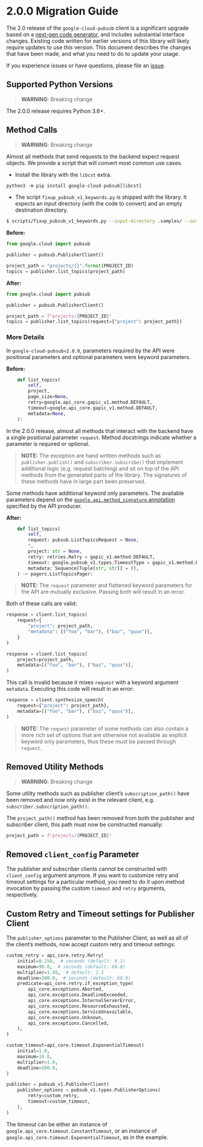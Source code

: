 # 2.0.0 Migration Guide

The 2.0 release of the `google-cloud-pubsub` client is a significant upgrade based
on a [next-gen code generator](https://github.com/googleapis/gapic-generator-python),
and includes substantial interface changes. Existing code written for earlier versions
of this library will likely require updates to use this version. This document
describes the changes that have been made, and what you need to do to update your usage.

If you experience issues or have questions, please file an
[issue](https://github.com/googleapis/python-pubsub/issues).

## Supported Python Versions

> **WARNING**: Breaking change

The 2.0.0 release requires Python 3.6+.

## Method Calls

> **WARNING**: Breaking change

Almost all methods that send requests to the backend expect request objects. We
provide a script that will convert most common use cases.


* Install the library with the `libcst` extra.

```py
python3 -m pip install google-cloud-pubsub[libcst]
```


* The script `fixup_pubsub_v1_keywords.py` is shipped with the library. It expects
an input directory (with the code to convert) and an empty destination directory.

```sh
$ scripts/fixup_pubsub_v1_keywords.py --input-directory .samples/ --output-directory samples/
```

**Before:**

```py
from google.cloud import pubsub

publisher = pubsub.PublisherClient()

project_path = "projects/{}".format(PROJECT_ID)
topics = publisher.list_topics(project_path)
```

**After:**

```py
from google.cloud import pubsub

publisher = pubsub.PublisherClient()

project_path = f"projects/{PROJECT_ID}"
topics = publisher.list_topics(request={"project": project_path})
```

### More Details

In `google-cloud-pubsub<2.0.0`, parameters required by the API were positional
parameters and optional parameters were keyword parameters.

**Before:**

```py
    def list_topics(
        self,
        project,
        page_size=None,
        retry=google.api_core.gapic_v1.method.DEFAULT,
        timeout=google.api_core.gapic_v1.method.DEFAULT,
        metadata=None,
    ):
```

In the 2.0.0 release, almost all methods that interact with the backend have a single
positional parameter `request`. Method docstrings indicate whether a parameter is
required or optional.

> **NOTE:** The exception are hand written methods such as `publisher.publish()` and
> `subscriber.subscribe()` that implement additional logic (e.g. request batching) and
> sit on top of the API methods from the generated parts of the library. The signatures
> of these methods have in large part been preserved.

Some methods have additional keyword only parameters. The available parameters depend
on the [`google.api.method_signature` annotation](https://github.com/googleapis/python-pubsub/blob/main/google/cloud/pubsub_v1/proto/pubsub.proto#L88)
specified by the API producer.

**After:**

```py
    def list_topics(
        self,
        request: pubsub.ListTopicsRequest = None,
        *,
        project: str = None,
        retry: retries.Retry = gapic_v1.method.DEFAULT,
        timeout: google.pubsub_v1.types.TimeoutType = gapic_v1.method.DEFAULT,
        metadata: Sequence[Tuple[str, str]] = (),
    ) -> pagers.ListTopicsPager:
```

> **NOTE:** The `request` parameter and flattened keyword parameters for the API are
> mutually exclusive. Passing both will result in an error.

Both of these calls are valid:

```py
response = client.list_topics(
    request={
        "project": project_path,
        "metadata": [("foo", "bar"), ("baz", "quux")],
    }
)
```

```py
response = client.list_topics(
    project=project_path,
    metadata=[("foo", "bar"), ("baz", "quux")],
)
```

This call is invalid because it mixes `request` with a keyword argument `metadata`.
Executing this code will result in an error:

```py
response = client.synthesize_speech(
    request={"project": project_path},
    metadata=[("foo", "bar"), ("baz", "quux")],
)
```

> **NOTE:** The `request` parameter of some methods can also contain a more rich set of
> options that are otherwise not available as explicit keyword only parameters, thus
> these *must* be passed through `request`.

## Removed Utility Methods

> **WARNING**: Breaking change

Some utility methods such as publisher client’s `subscription_path()` have been removed
and now only exist in the relevant client, e.g. `subscriber.subscription_path()`.

The `project_path()` method has been removed from both the publisher and subscriber
client, this path must now be constructed manually:

```py
project_path = f"projects/{PROJECT_ID}"
```

## Removed `client_config` Parameter

The publisher and subscriber clients cannot be constructed with `client_config`
argument anymore. If you want to customize retry and timeout settings for a particular
method, you need to do it upon method invocation by passing the custom `timeout` and
`retry` arguments, respectively.

## Custom Retry and Timeout settings for Publisher Client

The `publisher_options` parameter to the Publisher Client, as well as all of the
client’s methods, now accept custom retry and timeout settings:

```py
custom_retry = api_core.retry.Retry(
    initial=0.250,  # seconds (default: 0.1)
    maximum=90.0,  # seconds (default: 60.0)
    multiplier=1.45,  # default: 1.3
    deadline=300.0,  # seconds (default: 60.0)
    predicate=api_core.retry.if_exception_type(
        api_core.exceptions.Aborted,
        api_core.exceptions.DeadlineExceeded,
        api_core.exceptions.InternalServerError,
        api_core.exceptions.ResourceExhausted,
        api_core.exceptions.ServiceUnavailable,
        api_core.exceptions.Unknown,
        api_core.exceptions.Cancelled,
    ),
)

custom_timeout=api_core.timeout.ExponentialTimeout(
    initial=1.0,  
    maximum=10.0,  
    multiplier=1.0,  
    deadline=300.0,  
)

publisher = pubsub_v1.PublisherClient(
    publisher_options = pubsub_v1.types.PublisherOptions(
        retry=custom_retry,
        timeout=custom_timeout,
    ),
)
```

The timeout can be either an instance of `google.api_core.timeout.ConstantTimeout`,
or an instance of `google.api_core.timeout.ExponentialTimeout`, as in the example.
